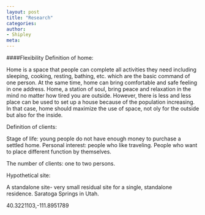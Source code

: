 ```yaml
---
layout: post
title: "Research"
categories:
author:
- Shipley
meta:
---
```

####Flexibility
Definition of home:

Home is a space that people can complete all activities they need including sleeping, cooking, resting, bathing, etc. which are the basic command of one person. At the same time, home can bring comfortable and safe feeling in one address. Home, a station of soul, bring peace and relaxation in the mind no matter how tired you are outside. However, there is less and less place can be used to set up a house because of the population increasing. In that case, home should maximize the use of space, not oly for the outside but also for the inside.

Definition of clients:

Stage of life: young people do not have enough money to purchase a settled home. Personal interest:  people who like traveling. People who want to place different function by themselves.

The number of clients: one to two persons.

Hypothetical site:

A standalone site- very small residual site for a single, standalone residence.
Saratoga Springs in Utah.

40.3221103,-111.8951789
